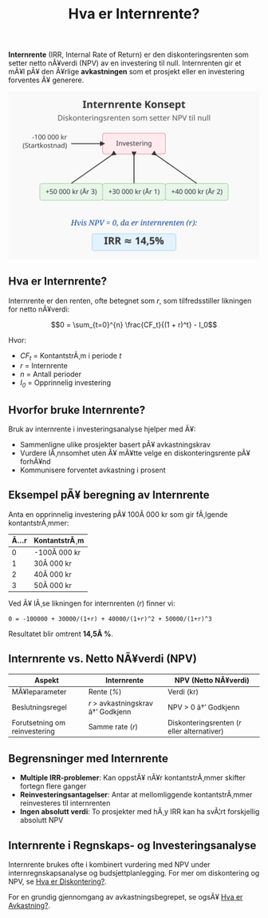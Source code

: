 ﻿---
title: "Hva er Internrente?"
meta_title: "Hva er Internrente?"
meta_description: '**Internrente** (IRR, Internal Rate of Return) er den diskonteringsrenten som setter netto nÃ¥verdi (NPV) av en investering til null. Internrenten gir et mÃ¥l p...'
slug: internrente
type: blog
layout: pages/single
---

**Internrente** (IRR, Internal Rate of Return) er den diskonteringsrenten som setter netto nÃ¥verdi (NPV) av en investering til null. Internrenten gir et mÃ¥l pÃ¥ den Ã¥rlige **avkastningen** som et prosjekt eller en investering forventes Ã¥ generere.

![Illustrasjon som viser konseptet internrente](internrente-image.svg)

## Hva er Internrente?

Internrente er den renten, ofte betegnet som _r_, som tilfredsstiller likningen for netto nÃ¥verdi:

```math
0 = \sum_{t=0}^{n} \frac{CF_t}{(1 + r)^t} - I_0
```

Hvor:
* _CF<sub>t</sub>_ = KontantstrÃ¸m i periode _t_
* _r_ = Internrente
* _n_ = Antall perioder
* _I<sub>0</sub>_ = Opprinnelig investering

## Hvorfor bruke Internrente?

Bruk av internrente i investeringsanalyse hjelper med Ã¥:

* Sammenligne ulike prosjekter basert pÃ¥ avkastningskrav
* Vurdere lÃ¸nnsomhet uten Ã¥ mÃ¥tte velge en diskonteringsrente pÃ¥ forhÃ¥nd
* Kommunisere forventet avkastning i prosent

## Eksempel pÃ¥ beregning av Internrente

Anta en opprinnelig investering pÃ¥ 100Â 000 kr som gir fÃ¸lgende kontantstrÃ¸mmer:

| Ã…r | KontantstrÃ¸m |
|----|--------------|
| 0  | -100Â 000 kr  |
| 1  | 30Â 000 kr    |
| 2  | 40Â 000 kr    |
| 3  | 50Â 000 kr    |

Ved Ã¥ lÃ¸se likningen for internrenten (_r_) finner vi:

```text
0 = -100000 + 30000/(1+r) + 40000/(1+r)^2 + 50000/(1+r)^3
```

Resultatet blir omtrent **14,5Â %**.

## Internrente vs. Netto NÃ¥verdi (NPV)

| Aspekt                  | Internrente                      | NPV (Netto NÃ¥verdi)                         |
|-------------------------|----------------------------------|----------------------------------------------|
| MÃ¥leparameter           | Rente (_%_)                      | Verdi (kr)                                   |
| Beslutningsregel        | _r_ > avkastningskrav â†’ Godkjenn | NPV > 0 â†’ Godkjenn                           |
| Forutsetning om reinvestering | Samme rate (_r_)               | Diskonteringsrenten (_r_ eller alternativer) |


## Begrensninger med Internrente

* **Multiple IRR-problemer**: Kan oppstÃ¥ nÃ¥r kontantstrÃ¸mmer skifter fortegn flere ganger
* **Reinvesteringsantagelser**: Antar at mellomliggende kontantstrÃ¸mmer reinvesteres til internrenten
* **Ingen absolutt verdi**: To prosjekter med hÃ¸y IRR kan ha svÃ¦rt forskjellig absolutt NPV

## Internrente i Regnskaps- og Investeringsanalyse

Internrente brukes ofte i kombinert vurdering med NPV under internregnskapsanalyse og budsjettplanlegging. For mer om diskontering og NPV, se [Hva er Diskontering?](/blogs/regnskap/hva-er-diskontering "Hva er Diskontering? En Guide til NÃ¥verdi, NPV og Diskonteringsrente").

For en grundig gjennomgang av avkastningsbegrepet, se ogsÃ¥ [Hva er Avkastning?](/blogs/regnskap/hva-er-avkastning "Hva er Avkastning? Komplett Guide til Investeringsavkastning og Beregning").
